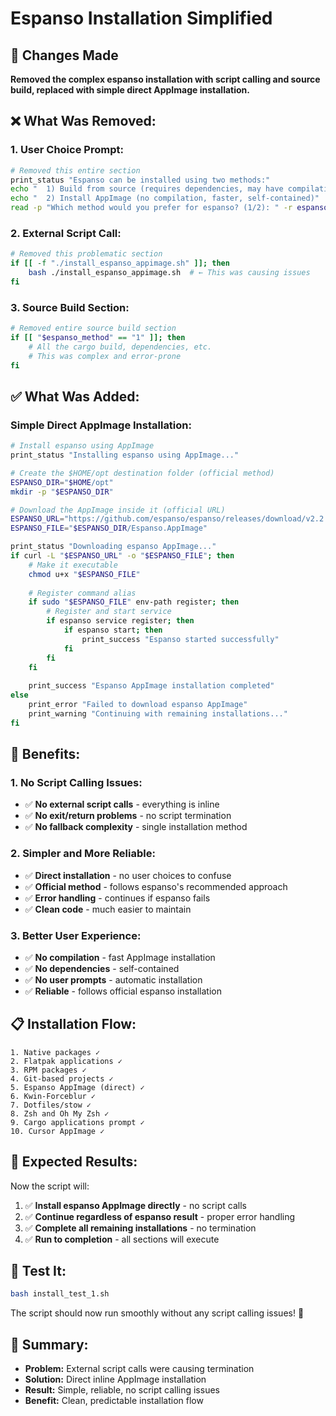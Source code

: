 # Espanso Installation Simplified

## **🔧 Changes Made**

**Removed the complex espanso installation with script calling and source build, replaced with simple direct AppImage installation.**

## **❌ What Was Removed:**

### **1. User Choice Prompt:**
```bash
# Removed this entire section
print_status "Espanso can be installed using two methods:"
echo "  1) Build from source (requires dependencies, may have compilation issues)"
echo "  2) Install AppImage (no compilation, faster, self-contained)"
read -p "Which method would you prefer for espanso? (1/2): " -r espanso_method
```

### **2. External Script Call:**
```bash
# Removed this problematic section
if [[ -f "./install_espanso_appimage.sh" ]]; then
    bash ./install_espanso_appimage.sh  # ← This was causing issues
fi
```

### **3. Source Build Section:**
```bash
# Removed entire source build section
if [[ "$espanso_method" == "1" ]]; then
    # All the cargo build, dependencies, etc.
    # This was complex and error-prone
fi
```

## **✅ What Was Added:**

### **Simple Direct AppImage Installation:**
```bash
# Install espanso using AppImage
print_status "Installing espanso using AppImage..."

# Create the $HOME/opt destination folder (official method)
ESPANSO_DIR="$HOME/opt"
mkdir -p "$ESPANSO_DIR"

# Download the AppImage inside it (official URL)
ESPANSO_URL="https://github.com/espanso/espanso/releases/download/v2.2.1/Espanso-X11.AppImage"
ESPANSO_FILE="$ESPANSO_DIR/Espanso.AppImage"

print_status "Downloading espanso AppImage..."
if curl -L "$ESPANSO_URL" -o "$ESPANSO_FILE"; then
    # Make it executable
    chmod u+x "$ESPANSO_FILE"
    
    # Register command alias
    if sudo "$ESPANSO_FILE" env-path register; then
        # Register and start service
        if espanso service register; then
            if espanso start; then
                print_success "Espanso started successfully"
            fi
        fi
    fi
    
    print_success "Espanso AppImage installation completed"
else
    print_error "Failed to download espanso AppImage"
    print_warning "Continuing with remaining installations..."
fi
```

## **🎯 Benefits:**

### **1. No Script Calling Issues:**
- ✅ **No external script calls** - everything is inline
- ✅ **No exit/return problems** - no script termination
- ✅ **No fallback complexity** - single installation method

### **2. Simpler and More Reliable:**
- ✅ **Direct installation** - no user choices to confuse
- ✅ **Official method** - follows espanso's recommended approach
- ✅ **Error handling** - continues if espanso fails
- ✅ **Clean code** - much easier to maintain

### **3. Better User Experience:**
- ✅ **No compilation** - fast AppImage installation
- ✅ **No dependencies** - self-contained
- ✅ **No user prompts** - automatic installation
- ✅ **Reliable** - follows official espanso installation

## **📋 Installation Flow:**

```
1. Native packages ✓
2. Flatpak applications ✓
3. RPM packages ✓
4. Git-based projects ✓
5. Espanso AppImage (direct) ✓
6. Kwin-Forceblur ✓
7. Dotfiles/stow ✓
8. Zsh and Oh My Zsh ✓
9. Cargo applications prompt ✓
10. Cursor AppImage ✓
```

## **🚀 Expected Results:**

Now the script will:
1. ✅ **Install espanso AppImage directly** - no script calls
2. ✅ **Continue regardless of espanso result** - proper error handling
3. ✅ **Complete all remaining installations** - no termination
4. ✅ **Run to completion** - all sections will execute

## **🧪 Test It:**

```bash
bash install_test_1.sh
```

The script should now run smoothly without any script calling issues! 🎉

## **📝 Summary:**

- **Problem:** External script calls were causing termination
- **Solution:** Direct inline AppImage installation
- **Result:** Simple, reliable, no script calling issues
- **Benefit:** Clean, predictable installation flow
